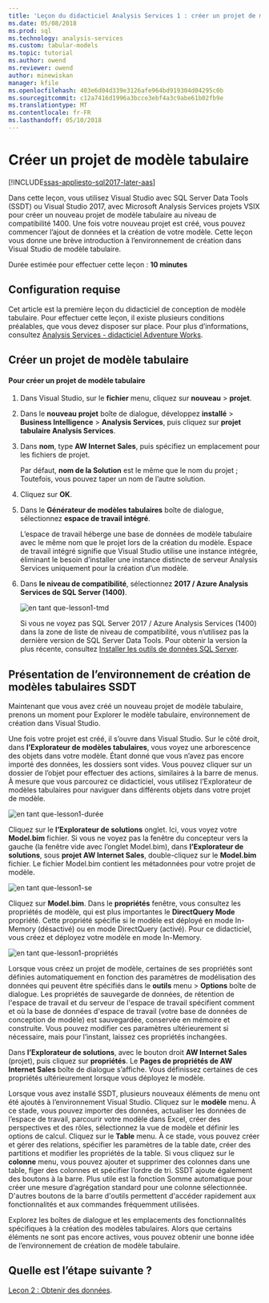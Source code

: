 ```yaml
---
title: 'Leçon du didacticiel Analysis Services 1 : créer un projet de modèle tabulaire | Documents Microsoft'
ms.date: 05/08/2018
ms.prod: sql
ms.technology: analysis-services
ms.custom: tabular-models
ms.topic: tutorial
ms.author: owend
ms.reviewer: owend
author: minewiskan
manager: kfile
ms.openlocfilehash: 403e6d04d339e3126afe964bd919304d04295c0b
ms.sourcegitcommit: c12a7416d1996a3bcce3ebf4a3c9abe61b02fb9e
ms.translationtype: MT
ms.contentlocale: fr-FR
ms.lasthandoff: 05/10/2018
---
```

# <a name="create-a-tabular-model-project"></a>Créer un projet de modèle tabulaire

[!INCLUDE[ssas-appliesto-sql2017-later-aas](../../includes/ssas-appliesto-sql2017-later-aas.md)]

Dans cette leçon, vous utilisez Visual Studio avec SQL Server Data Tools (SSDT) ou Visual Studio 2017, avec Microsoft Analysis Services projets VSIX pour créer un nouveau projet de modèle tabulaire au niveau de compatibilité 1400. Une fois votre nouveau projet est créé, vous pouvez commencer l’ajout de données et la création de votre modèle. Cette leçon vous donne une brève introduction à l’environnement de création dans Visual Studio de modèle tabulaire.  
  
Durée estimée pour effectuer cette leçon : **10 minutes**  
  
## <a name="prerequisites"></a>Configuration requise

Cet article est la première leçon du didacticiel de conception de modèle tabulaire. Pour effectuer cette leçon, il existe plusieurs conditions préalables, que vous devez disposer sur place. Pour plus d’informations, consultez [Analysis Services - didacticiel Adventure Works](../tutorial-tabular-1400/as-adventure-works-tutorial.md).  
  
## <a name="create-a-new-tabular-model-project"></a>Créer un projet de modèle tabulaire  
  
#### <a name="to-create-a-new-tabular-model-project"></a>Pour créer un projet de modèle tabulaire  
  
1.  Dans Visual Studio, sur le **fichier** menu, cliquez sur **nouveau** > **projet**.  
  
2.  Dans le **nouveau projet** boîte de dialogue, développez **installé** > **Business Intelligence** > **Analysis Services**, puis cliquez sur **projet tabulaire Analysis Services**.  
  
3.  Dans **nom**, type **AW Internet Sales**, puis spécifiez un emplacement pour les fichiers de projet.  
  
    Par défaut, **nom de la Solution** est le même que le nom du projet ; Toutefois, vous pouvez taper un nom de l’autre solution.  
  
4.  Cliquez sur **OK**.  
  
5.  Dans le **Générateur de modèles tabulaires** boîte de dialogue, sélectionnez **espace de travail intégré**.  
  
    L’espace de travail héberge une base de données de modèle tabulaire avec le même nom que le projet lors de la création du modèle. Espace de travail intégré signifie que Visual Studio utilise une instance intégrée, éliminant le besoin d’installer une instance distincte de serveur Analysis Services uniquement pour la création d’un modèle.
      
6.  Dans **le niveau de compatibilité**, sélectionnez **2017 / Azure Analysis Services de SQL Server (1400)**.   
 
    ![en tant que-lesson1-tmd](../tutorial-tabular-1400/media/as-lesson1-tmd.png)
      
    Si vous ne voyez pas SQL Server 2017 / Azure Analysis Services (1400) dans la zone de liste de niveau de compatibilité, vous n’utilisez pas la dernière version de SQL Server Data Tools. Pour obtenir la version la plus récente, consultez [Installer les outils de données SQL Server](https://docs.microsoft.com/sql/ssdt/download-sql-server-data-tools-ssdt).  
      
  
## <a name="understanding-the-ssdt-tabular-model-authoring-environment"></a>Présentation de l’environnement de création de modèles tabulaires SSDT  

Maintenant que vous avez créé un nouveau projet de modèle tabulaire, prenons un moment pour Explorer le modèle tabulaire, environnement de création dans Visual Studio.  
  
Une fois votre projet est créé, il s’ouvre dans Visual Studio. Sur le côté droit, dans **l’Explorateur de modèles tabulaires**, vous voyez une arborescence des objets dans votre modèle. Étant donné que vous n’avez pas encore importé des données, les dossiers sont vides. Vous pouvez cliquer sur un dossier de l’objet pour effectuer des actions, similaires à la barre de menus. À mesure que vous parcourez ce didacticiel, vous utilisez l’Explorateur de modèles tabulaires pour naviguer dans différents objets dans votre projet de modèle.

![en tant que-lesson1-durée](../tutorial-tabular-1400/media/as-lesson1-tme.png)

Cliquez sur le **l’Explorateur de solutions** onglet. Ici, vous voyez votre **Model.bim** fichier. Si vous ne voyez pas la fenêtre du concepteur vers la gauche (la fenêtre vide avec l’onglet Model.bim), dans **l’Explorateur de solutions**, sous **projet AW Internet Sales**, double-cliquez sur le **Model.bim** fichier. Le fichier Model.bim contient les métadonnées pour votre projet de modèle. 

![en tant que-lesson1-se](../tutorial-tabular-1400/media/as-lesson1-se.png)
  
Cliquez sur **Model.bim**. Dans le **propriétés** fenêtre, vous consultez les propriétés de modèle, qui est plus importantes le **DirectQuery Mode** propriété. Cette propriété spécifie si le modèle est déployé en mode In-Memory (désactivé) ou en mode DirectQuery (activé). Pour ce didacticiel, vous créez et déployez votre modèle en mode In-Memory.

![en tant que-lesson1-propriétés](../tutorial-tabular-1400/media/as-lesson1-properties.png)
  
Lorsque vous créez un projet de modèle, certaines de ses propriétés sont définies automatiquement en fonction des paramètres de modélisation des données qui peuvent être spécifiés dans le **outils** menu > **Options** boîte de dialogue. Les propriétés de sauvegarde de données, de rétention de l'espace de travail et du serveur de l'espace de travail spécifient comment et où la base de données d'espace de travail (votre base de données de conception de modèle) est sauvegardée, conservée en mémoire et construite. Vous pouvez modifier ces paramètres ultérieurement si nécessaire, mais pour l’instant, laissez ces propriétés inchangées.  

Dans **l’Explorateur de solutions**, avec le bouton droit **AW Internet Sales** (projet), puis cliquez sur **propriétés**. Le **Pages de propriétés de AW Internet Sales** boîte de dialogue s’affiche. Vous définissez certaines de ces propriétés ultérieurement lorsque vous déployez le modèle.  
  
Lorsque vous avez installé SSDT, plusieurs nouveaux éléments de menu ont été ajoutés à l’environnement Visual Studio. Cliquez sur le **modèle** menu. À ce stade, vous pouvez importer des données, actualiser les données de l’espace de travail, parcourir votre modèle dans Excel, créer des perspectives et des rôles, sélectionnez la vue de modèle et définir les options de calcul. Cliquez sur le **Table** menu. À ce stade, vous pouvez créer et gérer des relations, spécifier les paramètres de la table date, créer des partitions et modifier les propriétés de la table. Si vous cliquez sur le **colonne** menu, vous pouvez ajouter et supprimer des colonnes dans une table, figer des colonnes et spécifier l’ordre de tri. SSDT ajoute également des boutons à la barre. Plus utile est la fonction Somme automatique pour créer une mesure d’agrégation standard pour une colonne sélectionnée. D'autres boutons de la barre d'outils permettent d'accéder rapidement aux fonctionnalités et aux commandes fréquemment utilisées.  
  
Explorez les boîtes de dialogue et les emplacements des fonctionnalités spécifiques à la création des modèles tabulaires. Alors que certains éléments ne sont pas encore actives, vous pouvez obtenir une bonne idée de l’environnement de création de modèle tabulaire.  
  

## <a name="whats-next"></a>Quelle est l’étape suivante ?

[Leçon 2 : Obtenir des données](../tutorial-tabular-1400/as-lesson-2-get-data.md).

  
  
  
